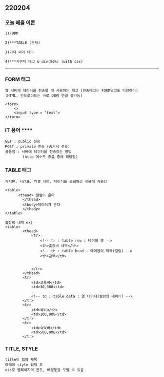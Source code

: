 ## 220204

### 오늘 배울 이론
    1)FORM 

    2)***TABLE (문제)

    3)기타 쩌리 태그

    4)***시맨틱 태그 & div(80%) (with css)


---


### FORM 태그
    웹 서버에 데이터를 전송할 때 사용하는 태그 (전송태그는 FORM말고도 다양하다)
    (HTML, 안드로이드는 바로 DB랑 연결 불가능)

    <form>
        <>
        <input type = "text">
    </form>


### IT 용어 ****

    GET : public 전송
    POST : private 전송 (숨겨서 전송)
    공통점 : 서버에 데이터를 전송하는 방법
            (http 메소드 종류 중에 해당함)

### TABLE 태그
    게시판, 시간표, 엑셀 시트, 데이터를 조회하고 싶을때 사용함

    <table>
          <thead> 컬럼이 온다
            </thead>  
            <tbody>데이터가 온다
            </tbody>
    </table>

    출장비 내역 ex)
    <table>
            <thead>
                <tr>
                    <!-- tr : table row : 테이블 행 -->
                    <th>출장비 내역</th>
                    <!-- th : table head : 테이블의 제목(컬럼) -->
                    <th>금액</th>


                </tr>
            </thead>
            <tr>
                <td>교통비</td>
                <td>30,000</td>

                <!-- td : table data : 열 데이터(컬럼의 데이터) -->
            </tr>
            <tr>
                <td>식비</td>
                <td>100,000</td>
            </tr>
            <tr>
                <td>숙박비</td>
                <td>500,000</td>
            </tr>

### TITLE, STYLE

    title이 탭의 제목
    아래에 style 입력 후 
    css로 웹페이지의 폰트, 배경등을 꾸밀 수 있음